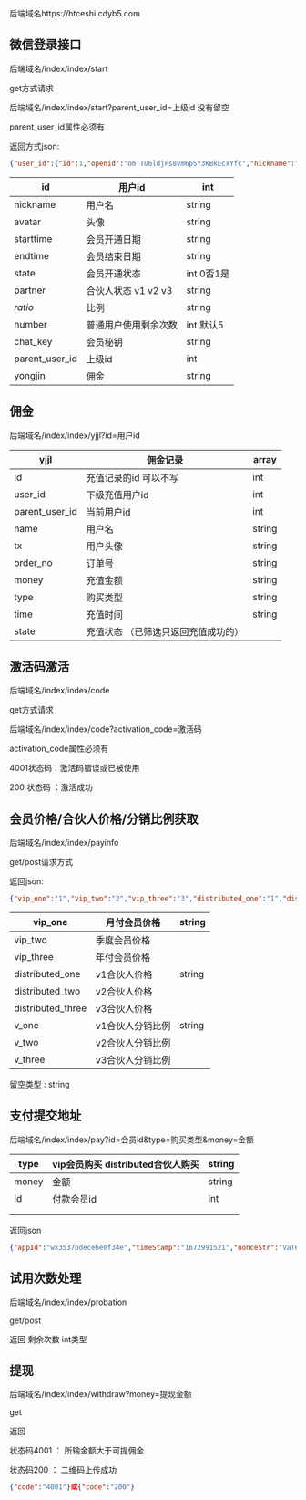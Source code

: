后端域名https://htceshi.cdyb5.com



## **微信登录接口**

后端域名/index/index/start

get方式请求 

后端域名/index/index/start?parent_user_id=上级id 没有留空

parent_user_id属性必须有



返回方式json:

```json
{"user_id":{"id":1,"openid":"omTTO6ldjFs8vm6pSY3KBkEcxYfc","nickname":"\u53e3\u7b97MD5","avatar":"https:\/\/thirdwx.qlogo.cn\/mmopen\/vi_32\/DYAIOgq83eqnu8x2sr7zM98VESeUcIsj4HiczaUJBfiaVr8XBcP35DaeqibooicugNx5YAMeGDNNibHl3kxORviaAIJA\/132","starttime":"2023-01-06 13:13:04","endtime":"2023-01-06 13:13:04","jointime":"2023-01-06 13:13:04","state":0,"number":-1,"chat_key":"TOOLNB_4723374915 NjYY8wSBdi4n4GtaPjtc0zZ4hhQK3PGC","parent_user_id":0,"yongjin":"0","createtime":"1672981984","updatetime":"1672998231","logintime":"1672998231","maxsuccessions":1,"successions":"1","prevtime":"1672998042","loginip":"27.226.200.200"},"yjjl":[{"id":33,"user_id":1,"parent_user_id":1,"order_no":"1672992503","money":"1","type":"\u4f1a\u5458\u8d2d\u4e70","state":1,"time":"2023-01-06 16:08:23"}]}
```



| id             | 用户id               | int        |
| -------------- | -------------------- | ---------- |
| nickname       | 用户名               | string     |
| avatar         | 头像                 | string     |
| starttime      | 会员开通日期         | string     |
| endtime        | 会员结束日期         | string     |
| state          | 会员开通状态         | int 0否1是 |
| partner        | 合伙人状态 v1 v2 v3  | string     |
| *ratio*        | 比例                 | string     |
| number         | 普通用户使用剩余次数 | int 默认5  |
| chat_key       | 会员秘钥             | string     |
| parent_user_id | 上级id               | int        |
| yongjin        | 佣金                 | string     |

##  佣金

后端域名/index/index/yjjl?id=用户id

| yjjl           | 佣金记录                            | array  |
| -------------- | ----------------------------------- | ------ |
| id             | 充值记录的id 可以不写               | int    |
| user_id        | 下级充值用户id                      | int    |
| parent_user_id | 当前用户id                          | int    |
| name           | 用户名                              | string |
| tx             | 用户头像                            | string |
| order_no       | 订单号                              | string |
| money          | 充值金额                            | string |
| type           | 购买类型                            | string |
| time           | 充值时间                            | string |
| state          | 充值状态 （已筛选只返回充值成功的） |        |

## 激活码激活

后端域名/index/index/code

get方式请求 

后端域名/index/index/code?activation_code=激活码 

activation_code属性必须有

4001状态码：激活码错误或已被使用

200  状态码         ：激活成功



## 会员价格/合伙人价格/分销比例获取

后端域名/index/index/payinfo

get/post请求方式

返回json:

```json
{"vip_one":"1","vip_two":"2","vip_three":"3","distributed_one":"1","distributed_two":"2","distributed_three":"3","v_one":"50","v_two":"58","v_three":"70"}
```



| vip_one           | 月付会员价格     | string |
| ----------------- | ---------------- | ------ |
| vip_two           | 季度会员价格     |        |
| vip_three         | 年付会员价格     |        |
| distributed_one   | v1合伙人价格     | string |
| distributed_two   | v2合伙人价格     |        |
| distributed_three | v3合伙人价格     |        |
| v_one             | v1合伙人分销比例 | string |
| v_two             | v2合伙人分销比例 |        |
| v_three           | v3合伙人分销比例 |        |

留空类型 : string



## 支付提交地址

后端域名/index/index/pay?id=会员id&type=购买类型&money=金额

| type  | vip会员购买 distributed合伙人购买 | string |
| ----- | --------------------------------- | ------ |
| money | 金额                              | string |
| id    | 付款会员id                        | int    |
|       |                                   |        |
|       |                                   |        |

返回json

```json
{"appId":"wx3537bdece6e0f34e","timeStamp":"1672991521","nonceStr":"VaT6mbd09E2HZNMN","package":"prepay_id=wx061552020430511e3ff33f3ca4a5b60000","signType":"MD5","paySign":"DA2551A23D7BF1AD32364F8185B5695F"}
```



## 试用次数处理

后端域名/index/index/probation

get/post

返回 剩余次数 int类型



## 提现 

后端域名/index/index/withdraw?money=提现金额

get

返回

状态码4001 ： 所输金额大于可提佣金

状态码200 ： 二维码上传成功

```json
{"code":"4001"}或{"code":"200"}
```









 